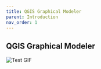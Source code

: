 ```yaml
---
title: QGIS Graphical Modeler
parent: Introduction
nav_order: 1
---
```


## QGIS Graphical Modeler

![Test GIF](assets/images/daft.gif)
